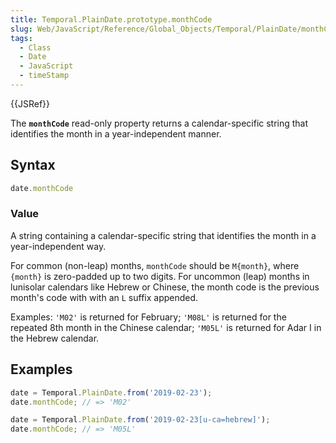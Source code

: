 ```yaml
---
title: Temporal.PlainDate.prototype.monthCode
slug: Web/JavaScript/Reference/Global_Objects/Temporal/PlainDate/monthCode
tags:
  - Class
  - Date
  - JavaScript
  - timeStamp
---
```

{{JSRef}}

<p class="summary"><span class="seoSummary">The <strong><code>monthCode</code></strong> read-only property returns a calendar-specific string that identifies the month in a year-independent manner.</span></p>

## Syntax

```js
date.monthCode
```

### Value

A string containing a calendar-specific string that identifies the month in a
year-independent way.

For common (non-leap) months, `monthCode` should be `M{month}`, where `{month}`
is zero-padded up to two digits. For uncommon (leap) months in lunisolar
calendars like Hebrew or Chinese, the month code is the previous month's code
with with an `L` suffix appended.

Examples: `'M02'` is returned for February; `'M08L'` is returned for the
repeated 8th month in the Chinese calendar; `'M05L'` is returned for Adar I in
the Hebrew calendar.

## Examples

```js
date = Temporal.PlainDate.from('2019-02-23');
date.monthCode; // => 'M02'

date = Temporal.PlainDate.from('2019-02-23[u-ca=hebrew]');
date.monthCode; // => 'M05L'
```
